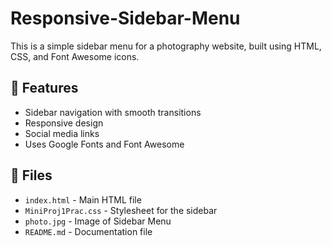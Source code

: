 # Responsive-Sidebar-Menu

This is a simple sidebar menu for a photography website, built using HTML, CSS, and Font Awesome icons.

## 📌 Features
- Sidebar navigation with smooth transitions
- Responsive design
- Social media links
- Uses Google Fonts and Font Awesome

## 📂 Files
- `index.html` - Main HTML file
- `MiniProj1Prac.css` - Stylesheet for the sidebar
- `photo.jpg` - Image of Sidebar Menu
- `README.md` - Documentation file
